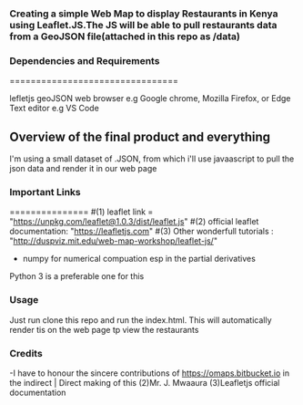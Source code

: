 ### Creating a simple Web Map to display Restaurants in Kenya using Leaflet.JS.The JS will be able to pull restaurants data from a GeoJSON file(attached in this repo as /data)


### Dependencies and Requirements
================================

lefletjs
geoJSON
web browser e.g Google chrome, Mozilla Firefox, or Edge
Text editor e.g VS Code

## Overview of the final product and everything

I'm using a small dataset of .JSON, from which i'll use javaascript to pull the json data and render it in our web page

### Important Links
===============
#(1) leaflet link = "https://unpkg.com/leaflet@1.0.3/dist/leaflet.js"
#(2) official leaflet documentation: "https://leafletjs.com"
#(3) Other wonderfull tutorials : 
"http://duspviz.mit.edu/web-map-workshop/leaflet-js/"


* numpy for numerical compuation esp in the partial derivatives

Python 3 is a preferable one for this


### Usage

Just run clone this repo and run the index.html. This will automatically  render tis on the web page tp view the restaurants 

### Credits
-I have to honour the sincere contributions of https://omaps.bitbucket.io in the indirect | Direct making of this 
	(2)Mr. J. Mwaaura
	(3)Leafletjs official documentation

